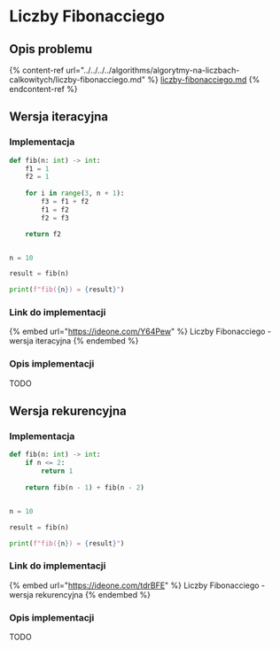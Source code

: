 # Liczby Fibonacciego

## Opis problemu

{% content-ref url="../../../../algorithms/algorytmy-na-liczbach-calkowitych/liczby-fibonacciego.md" %}
[liczby-fibonacciego.md](../../../../algorithms/algorytmy-na-liczbach-calkowitych/liczby-fibonacciego.md)
{% endcontent-ref %}

## Wersja iteracyjna

### Implementacja

```python
def fib(n: int) -> int:
    f1 = 1
    f2 = 1
    
    for i in range(3, n + 1):
        f3 = f1 + f2
        f1 = f2
        f2 = f3

    return f2


n = 10

result = fib(n)

print(f"fib({n}) = {result}")
```

### Link do implementacji

{% embed url="https://ideone.com/Y64Pew" %}
Liczby Fibonacciego - wersja iteracyjna
{% endembed %}

### Opis implementacji

TODO

## Wersja rekurencyjna

### Implementacja

```python
def fib(n: int) -> int:
    if n <= 2:
        return 1
        
    return fib(n - 1) + fib(n - 2)


n = 10

result = fib(n)

print(f"fib({n}) = {result}")
```

### Link do implementacji

{% embed url="https://ideone.com/tdrBFE" %}
Liczby Fibonacciego - wersja rekurencyjna
{% endembed %}

### Opis implementacji

TODO

